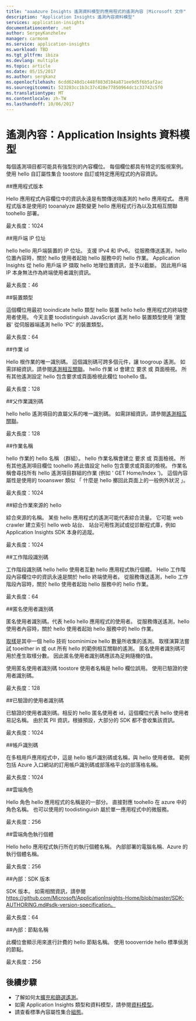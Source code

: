 ```yaml
---
title: "aaaAzure Insights 遙測資料模型的應用程式的遙測內容 |Microsoft 文件"
description: "Application Insights 遙測內容資料模型"
services: application-insights
documentationcenter: .net
author: SergeyKanzhelev
manager: carmonm
ms.service: application-insights
ms.workload: TBD
ms.tgt_pltfrm: ibiza
ms.devlang: multiple
ms.topic: article
ms.date: 05/15/2017
ms.author: sergkanz
ms.openlocfilehash: 6cdd6240d1c448f883d104a871ee9d5f6b5af2ac
ms.sourcegitcommit: 523283cc1b3c37c428e77850964dc1c33742c5f0
ms.translationtype: MT
ms.contentlocale: zh-TW
ms.lasthandoff: 10/06/2017
---
```

# <a name="telemetry-context-application-insights-data-model"></a>遙測內容：Application Insights 資料模型

每個遙測項目都可能具有強型別的內容欄位。 每個欄位都具有特定的監視案例。 使用 hello 自訂屬性集合 toostore 自訂或特定應用程式的內容資訊。


##<a name="application-version"></a>應用程式版本

Hello 應用程式內容欄位中的資訊永遠是有關傳送嗨遙測的 hello 應用程式。 應用程式版本是使用的 tooanalyze 趨勢變更 hello 應用程式行為以及其相互關聯 toohello 部署。

最大長度：1024


##<a name="client-ip-address"></a>用戶端 IP 位址

hello hello 用戶端裝置的 IP 位址。 支援 IPv4 和 IPv6。 從服務傳送遙測，hello 位置內容時，關於 hello 使用者起始 hello 服務中的 hello 作業。 Application Insights 從 hello 用戶端 IP 擷取 hello 地理位置資訊，並予以截斷。 因此用戶端 IP 本身無法作為終端使用者識別資訊。 

最大長度：46


##<a name="device-type"></a>裝置類型

這個欄位用最初 tooindicate hello 類型 hello 裝置 hello hello 應用程式的終端使用者使用。 今天主要 toodistinguish JavaScript 遙測 hello 裝置類型使用 '瀏覽器' 從伺服器端遙測 hello 'PC' 的裝置類型。

最大長度：64


##<a name="operation-id"></a>作業 id

Hello 根作業的唯一識別碼。 這個識別碼可跨多個元件，讓 toogroup 遙測。 如需詳細資訊，請參閱[遙測相互關聯](application-insights-correlation.md)。 hello 作業 id 會建立 要求 或 頁面檢視。 所有其他遙測設定 hello 包含要求或頁面檢視此欄位 toohello 值。 

最大長度：128


##<a name="parent-operation-id"></a>父作業識別碼

hello hello 遙測項目的直屬父系的唯一識別碼。 如需詳細資訊，請參閱[遙測相互關聯](application-insights-correlation.md)。

最大長度：128


##<a name="operation-name"></a>作業名稱

hello 作業的 hello 名稱 （群組）。 hello 作業名稱會建立 要求 或 頁面檢視。 所有其他遙測項目欄位 toohello 將此值設定 hello 包含要求或頁面的檢視。 作業名稱會尋找所有 hello 遙測項目群組的作業 (例如 ' GET Home/Index ')。 這個內容屬性是使用的 tooanswer 類似 「 什麼是 hello 擲回此頁面上的一般例外狀況 」。

最大長度：1024


##<a name="synthetic-source-of-hello-operation"></a>綜合作業來源的 hello

綜合來源的名稱。 某些 hello 應用程式的遙測可能代表綜合流量。 它可能 web crawler 建立索引 hello web 站台、 站台可用性測試或從診斷程式庫，例如 Application Insights SDK 本身的追蹤。

最大長度：1024


##<a name="session-id"></a>工作階段識別碼

工作階段識別碼 hello hello 使用者互動 hello 應用程式執行個體。 Hello 工作階段內容欄位中的資訊永遠是關於 hello 終端使用者。 從服務傳送遙測，hello 工作階段內容時，關於 hello 使用者起始 hello 服務中的 hello 作業。

最大長度：64


##<a name="anonymous-user-id"></a>匿名使用者識別碼

匿名使用者識別碼。代表 hello hello 應用程式的使用者。 從服務傳送遙測，hello 使用者內容時，關於 hello 使用者起始 hello 服務中的 hello 作業。

[取樣](app-insights-sampling.md)是其中一個 hello 技術 toominimize hello 數量所收集的遙測。 取樣演算法嘗試 tooeither in 或 out 所有 hello 的範例相互關聯的遙測。 匿名使用者識別碼可用於產生取樣分數。 因此匿名使用者識別碼應該為足夠隨機的值。 

使用匿名使用者識別碼 toostore 使用者名稱是 hello 欄位誤用。 使用已驗證的使用者識別碼。

最大長度：128


##<a name="authenticated-user-id"></a>已驗證的使用者識別碼

已驗證的使用者識別碼。相反的 hello 匿名使用者 id，這個欄位代表 hello 使用者易記名稱。 由於其 PII 資訊，根據預設，大部分的 SDK 都不會收集該資訊。

最大長度：1024


##<a name="account-id"></a>帳戶識別碼

在多租用戶應用程式中，這是 hello 帳戶識別碼或名稱，與 hello 使用者做。 範例包括 Azure 入口網站的訂用帳戶識別碼或部落格平台的部落格名稱。

最大長度：1024


##<a name="cloud-role"></a>雲端角色

Hello 角色 hello 應用程式的名稱是的一部分。 直接對應 toohello 在 azure 中的角色名稱。 也可以使用的 toodistinguish 屬於單一應用程式中的微服務。

最大長度：256


##<a name="cloud-role-instance"></a>雲端角色執行個體

Hello hello 應用程式執行所在的執行個體名稱。 內部部署的電腦名稱、Azure 的執行個體名稱。

最大長度：256


##<a name="internal-sdk-version"></a>內部：SDK 版本

SDK 版本。 如需相關資訊，請參閱 https://github.com/Microsoft/ApplicationInsights-Home/blob/master/SDK-AUTHORING.md#sdk-version-specification。

最大長度：64


##<a name="internal-node-name"></a>內部：節點名稱

此欄位會顯示用來進行計費的 hello 節點名稱。 使用 toooverride hello 標準偵測的節點。

最大長度：256


## <a name="next-steps"></a>後續步驟

- 了解如何太[擴充和篩選遙測](app-insights-api-filtering-sampling.md)。
- 如需 Application Insights 類型和資料模型，請參閱[資料模型](application-insights-data-model.md)。
- 請查看標準內容屬性集合[組態](app-insights-configuration-with-applicationinsights-config.md#telemetry-initializers-aspnet)。
